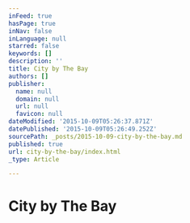 ```yaml
---
inFeed: true
hasPage: true
inNav: false
inLanguage: null
starred: false
keywords: []
description: ''
title: City by The Bay
authors: []
publisher:
  name: null
  domain: null
  url: null
  favicon: null
dateModified: '2015-10-09T05:26:37.871Z'
datePublished: '2015-10-09T05:26:49.252Z'
sourcePath: _posts/2015-10-09-city-by-the-bay.md
published: true
url: city-by-the-bay/index.html
_type: Article

---
```

# City by The Bay